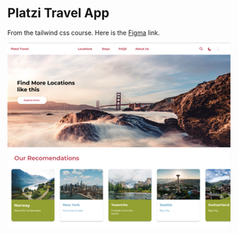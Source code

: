 # Platzi Travel App
From the tailwind css course. Here is the [Figma](https://www.figma.com/file/aPbr2Rhd5SCUjNYu6NRPPB/Platzi-Travel-Mockups?node-id=0%3A1) link.

<img
src="./design/platzitravelapp.png"
/>


